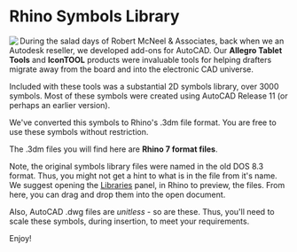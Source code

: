 # Rhino Symbols Library

<img align="left" src="https://raw.githubusercontent.com/mcneel/developer.rhino3d.com/main/resources/images/dev-logo-rhino-small.png">

During the salad days of Robert McNeel & Associates, back when we an Autodesk reseller, we developed add-ons for AutoCAD. Our **Allegro Tablet Tools** and **IconTOOL** products were invaluable tools for helping drafters migrate away from the board and into the electronic CAD universe.

Included with these tools was a substantial 2D symbols library, over 3000 symbols. Most of these symbols were created using AutoCAD Release 11 (or perhaps an earlier version).

We've converted this symbols to Rhino's .3dm file format. You are free to use these symbols without restriction.

The .3dm files you will find here are **Rhino 7 format files**.

Note, the original symbols library files were named in the old DOS 8.3 format. Thus, you might not get a hint to what is in the file from it's name. We suggest opening the [Libraries](https://docs.mcneel.com/rhino/7/help/en-us/index.htm#commands/libraries.htm#(null)) panel, in Rhino to preview, the files. From here, you can drag and drop them into the open document.

Also, AutoCAD .dwg files are *unitless* - so are these. Thus, you'll need to scale these symbols, during insertion, to meet your requirements.

Enjoy!
